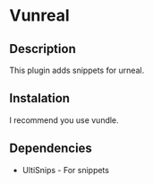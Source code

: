 # Vunreal

## Description
This plugin adds snippets for urneal.

## Instalation
I recommend you use vundle.

## Dependencies
* UltiSnips - For snippets
